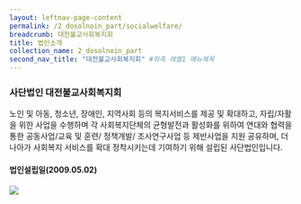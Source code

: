 ```yaml
---
layout: leftnav-page-content
permalink: /2_dosolnoin_part/socialwelfare/
breadcrumb: 대전불교사회복지회
title: 법인소개
collection_name: 2_dosolnoin_part
second_nav_title: "대전불교사회복지회" #좌측 레벨1 메뉴제목
---
```


### **사단법인 대전불교사회복지회**
노인 및 아동, 청소년, 장애인, 지역사회 등의 복지서비스를 제공 및 확대하고, 자립/자활을 위한 사업을 수행하며 각 사회복지단체의 균형발전과 활성화를 위하여 연대와 협력을 통한 공동사업/교육 및 훈련/ 정책개발/ 조사연구사업 등 제반사업을 지원 공유하며, 더 나아가 사회복지 서비스를 확대 정착시키는데 기여하기 위해 설립된 사단법인입니다.


#### 법인설립일(2009.05.02)

![](http://images.weserv.nl/?url={{site.url}}{{site.baseurl}}/images/const.png&w=1.5&h=1.5&output=jpg&q=80&t=square)

